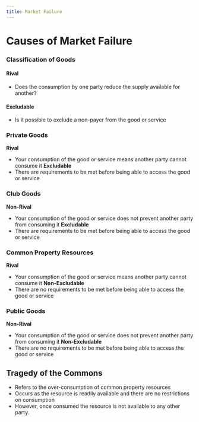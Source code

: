 ```yaml
---
title: Market Failure
---
```


# Causes of Market Failure
### Classification of Goods
#### Rival
- Does the consumption by one party reduce the supply available for another?
#### Excludable
- Is it possible to exclude a non-payer from the good or service

### Private Goods
**Rival**
- Your consumption of the good or service means another party cannot consume it
**Excludable**
- There are requirements to be met before being able to access the good or service

### Club Goods
**Non-Rival**
- Your consumption of the good or service does not prevent another party from consuming it
**Excludable**
- There are requirements to be met before being able to access the good or service

### Common Property Resources
**Rival**
- Your consumption of the good or service means another party cannot consume it
**Non-Excludable**
- There are no requirements to be met before being able to access the good or service

### Public Goods
**Non-Rival**
- Your consumption of the good or service does not prevent another party from consuming it
**Non-Excludable**
- There are no requirements to be met before being able to access the good or service




## Tragedy of the Commons
- Refers to the over-consumption of common property resources
- Occurs as the resource is readily available and there are no restrictions on consumption
- However, once consumed the resource is not available to any other party.








